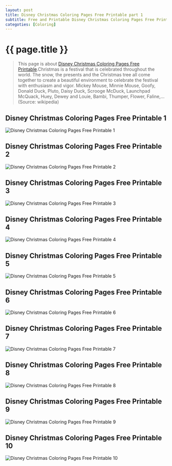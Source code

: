 ```yaml
---
layout: post
title: Disney Christmas Coloring Pages Free Printable part 1
subtitle: Free and Printable Disney Christmas Coloring Pages Free Printable part 1
categoties: [Coloring]
---
```

{{ page.title }}
================
> This page is about [Disney Christmas Coloring Pages Free Printable](https://hoanghabelle.github.io/).Christmas is a festival that is celebrated throughout the world. The snow, the presents and the Christmas tree all come together to create a beautiful environment to celebrate the festival with enthusiasm and vigor. Mickey Mouse, Minnie Mouse, Goofy, Donald Duck, Pluto, Daisy Duck, Scrooge McDuck, Launchpad McQuack, Huey, Dewey and Louie, Bambi, Thumper, Flower, Faline,... (Source: wikipedia)

## Disney Christmas Coloring Pages Free Printable 1
![Disney Christmas Coloring Pages Free Printable 1](https://hoanghabelle.github.io/images/Disney-Christmas-Coloring-Pages-Free-Printable%20(1).jpg "Disney Christmas Coloring Pages Free Printable 1")

## Disney Christmas Coloring Pages Free Printable 2
![Disney Christmas Coloring Pages Free Printable 2](https://hoanghabelle.github.io/images/Disney-Christmas-Coloring-Pages-Free-Printable%20(2).jpg "Disney Christmas Coloring Pages Free Printable 2")

## Disney Christmas Coloring Pages Free Printable 3
![Disney Christmas Coloring Pages Free Printable 3](https://hoanghabelle.github.io/images/Disney-Christmas-Coloring-Pages-Free-Printable%20(3).jpg "Disney Christmas Coloring Pages Free Printable 3")

## Disney Christmas Coloring Pages Free Printable 4
![Disney Christmas Coloring Pages Free Printable 4](https://hoanghabelle.github.io/images/Disney-Christmas-Coloring-Pages-Free-Printable%20(4).jpg "Disney Christmas Coloring Pages Free Printable 4")

<script async src="//pagead2.googlesyndication.com/pagead/js/adsbygoogle.js"></script><ins class="adsbygoogle" style="display:block" data-ad-format="fluid" data-ad-layout-key="-8i+1w-dq+e9+ft" data-ad-client="ca-pub-6753140515841889" data-ad-slot="6190446671"></ins> <script> (adsbygoogle = window.adsbygoogle || []).push({}); </script>

## Disney Christmas Coloring Pages Free Printable 5
![Disney Christmas Coloring Pages Free Printable 5](https://hoanghabelle.github.io/images/Disney-Christmas-Coloring-Pages-Free-Printable%20(5).jpg "Disney Christmas Coloring Pages Free Printable 5")

## Disney Christmas Coloring Pages Free Printable 6
![Disney Christmas Coloring Pages Free Printable 6](https://hoanghabelle.github.io/images/Disney-Christmas-Coloring-Pages-Free-Printable%20(6).jpg "Disney Christmas Coloring Pages Free Printable 6")

## Disney Christmas Coloring Pages Free Printable 7
![Disney Christmas Coloring Pages Free Printable 7](https://hoanghabelle.github.io/images/Disney-Christmas-Coloring-Pages-Free-Printable%20(7).jpg "Disney Christmas Coloring Pages Free Printable 7")

## Disney Christmas Coloring Pages Free Printable 8
![Disney Christmas Coloring Pages Free Printable 8](https://hoanghabelle.github.io/images/Disney-Christmas-Coloring-Pages-Free-Printable%20(8).jpg "Disney Christmas Coloring Pages Free Printable 8")

<script async src="//pagead2.googlesyndication.com/pagead/js/adsbygoogle.js"></script><ins class="adsbygoogle" style="display:block" data-ad-format="fluid" data-ad-layout-key="-8i+1w-dq+e9+ft" data-ad-client="ca-pub-6753140515841889" data-ad-slot="6190446671"></ins> <script> (adsbygoogle = window.adsbygoogle || []).push({}); </script>

## Disney Christmas Coloring Pages Free Printable 9
![Disney Christmas Coloring Pages Free Printable 9](https://hoanghabelle.github.io/images/Disney-Christmas-Coloring-Pages-Free-Printable%20(9).jpg "Disney Christmas Coloring Pages Free Printable 9")

## Disney Christmas Coloring Pages Free Printable 10
![Disney Christmas Coloring Pages Free Printable 10](https://hoanghabelle.github.io/images/Disney-Christmas-Coloring-Pages-Free-Printable%20(10).jpg "Disney Christmas Coloring Pages Free Printable 10")

